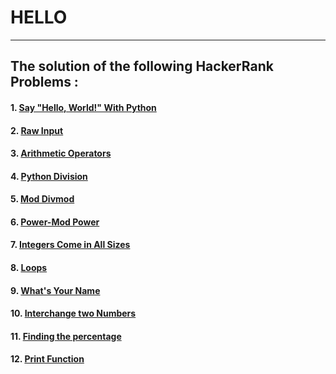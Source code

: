 # HELLO
---
## The solution of the following HackerRank Problems :  

####  1. [Say "Hello, World!" With Python](https://github.com/sayantanpandit/HackerRank/blob/master/Python/Py_Hello_World.py)
####  2. [Raw Input](https://github.com/sayantanpandit/HackerRank/blob/master/Python/Raw_Input.py)
####  3. [Arithmetic Operators](https://github.com/sayantanpandit/HackerRank/blob/master/Python/Arithmetic_Operators.py)
####  4. [Python Division](https://github.com/sayantanpandit/HackerRank/blob/master/Python/Python_Division.py)
####  5. [Mod Divmod](https://github.com/sayantanpandit/HackerRank/blob/master/Python/Mod_Divmod.py)
####  6. [Power-Mod Power](https://github.com/sayantanpandit/HackerRank/blob/master/Python/Power_Mod_Power.py)
####  7. [Integers Come in All Sizes](https://github.com/sayantanpandit/HackerRank/blob/master/Python/Int_All_Size.py)
####  8. [Loops](https://github.com/sayantanpandit/HackerRank/blob/master/Python/Loops.py)
####  9. [What's Your Name](https://github.com/sayantanpandit/HackerRank/blob/master/Python/WhatsYourName.py)
#### 10. [Interchange two Numbers](https://github.com/sayantanpandit/HackerRank/blob/master/Python/InterchangeTwoNumbers.py)
#### 11. [Finding the percentage](https://github.com/sayantanpandit/HackerRank/blob/master/Python/FindingPercentage.py)
#### 12. [Print Function](https://github.com/sayantanpandit/HackerRank/blob/master/Python/PrintFunction.py)
